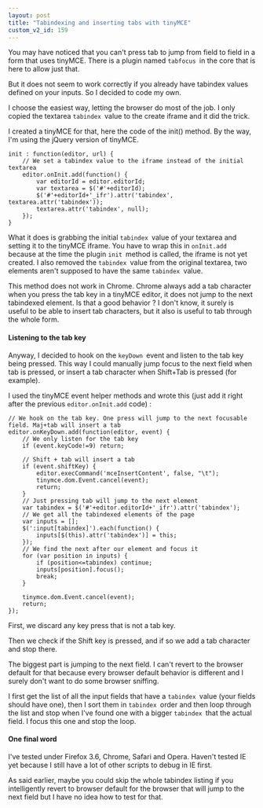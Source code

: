 ```yaml
---
layout: post
title: "Tabindexing and inserting tabs with tinyMCE"
custom_v2_id: 159
---
```


You may have noticed that you can't press tab to jump from field to field in a
form that uses tinyMCE. There is a plugin named `tabfocus `in the core that is
here to allow just that.

But it does not seem to work correctly if you already have tabindex values
defined on your inputs. So I decided to code my own.

I choose the easiest way, letting the browser do most of the job. I only
copied the textarea `tabindex `value to the create iframe and it did the
trick.

I created a tinyMCE for that, here the code of the init() method. By the way,
I'm using the jQuery version of tinyMCE.

    
    init : function(editor, url) {  
    	// We set a tabindex value to the iframe instead of the initial textarea  
    	editor.onInit.add(function() {  
    		var editorId = editor.editorId;  
    		var textarea = $('#'+editorId);  
    		$('#'+editorId+'_ifr').attr('tabindex', textarea.attr('tabindex'));  
    		textarea.attr('tabindex', null);  
    	});  
    }  
    

What it does is grabbing the initial `tabindex `value of your textarea and
setting it to the tinyMCE iframe. You have to wrap this in `onInit.add`
because at the time the plugin `init `method is called, the iframe is not yet
created. I also removed the `tabindex `value from the original textarea, two
elements aren't supposed to have the same `tabindex `value.

This method does not work in Chrome. Chrome always add a tab character when
you press the tab key in a tinyMCE editor, it does not jump to the next
tabindexed element. Is that a good behavior ? I don't know, it surely is
useful to be able to insert tab characters, but it also is useful to tab
through the whole form.

#### Listening to the tab key

Anyway, I decided to hook on the `keyDown `event and listen to the tab key
being pressed. This way I could manually jump focus to the next field when tab
is pressed, or insert a tab character when Shift+Tab is pressed (for example).

I used the tinyMCE event helper methods and wrote this (just add it right
after the previous `editor.onInit.add` code) :

    
    // We hook on the tab key. One press will jump to the next focusable field. Maj+tab will insert a tab  
    editor.onKeyDown.add(function(editor, event) {  
    	// We only listen for the tab key  
    	if (event.keyCode!=9) return;  
              
    	// Shift + tab will insert a tab  
    	if (event.shiftKey) {  
    		editor.execCommand('mceInsertContent', false, "\t");  
    		tinymce.dom.Event.cancel(event);  
    		return;  
    	}  
    	// Just pressing tab will jump to the next element  
    	var tabindex = $('#'+editor.editorId+'_ifr').attr('tabindex');  
    	// We get all the tabindexed elements of the page  
    	var inputs = [];  
    	$(':input[tabindex]').each(function() {  
    		inputs[$(this).attr('tabindex')] = this;  
    	});  
    	// We find the next after our element and focus it  
    	for (var position in inputs) {  
    		if (position<=tabindex) continue;  
    		inputs[position].focus();  
    		break;  
    	}  
      
    	tinymce.dom.Event.cancel(event);  
    	return;  
    });  
    

First, we discard any key press that is not a tab key.

Then we check if the Shift key is pressed, and if so we add a tab character
and stop there.

The biggest part is jumping to the next field. I can't revert to the browser
default for that because every browser default behavior is different and I
surely don't want to do some browser sniffing.

I first get the list of all the input fields that have a `tabindex `value
(your fields should have one), then I sort them in `tabindex `order and then
loop through the list and stop when I've found one with a bigger `tabindex
`that the actual field. I focus this one and stop the loop.

#### One final word

I've tested under Firefox 3.6, Chrome, Safari and Opera. Haven't tested IE yet
because I still have a lot of other scripts to debug in IE first.

As said earlier, maybe you could skip the whole tabindex listing if you
intelligently revert to browser default for the browser that will jump to the
next field but I have no idea how to test for that.

